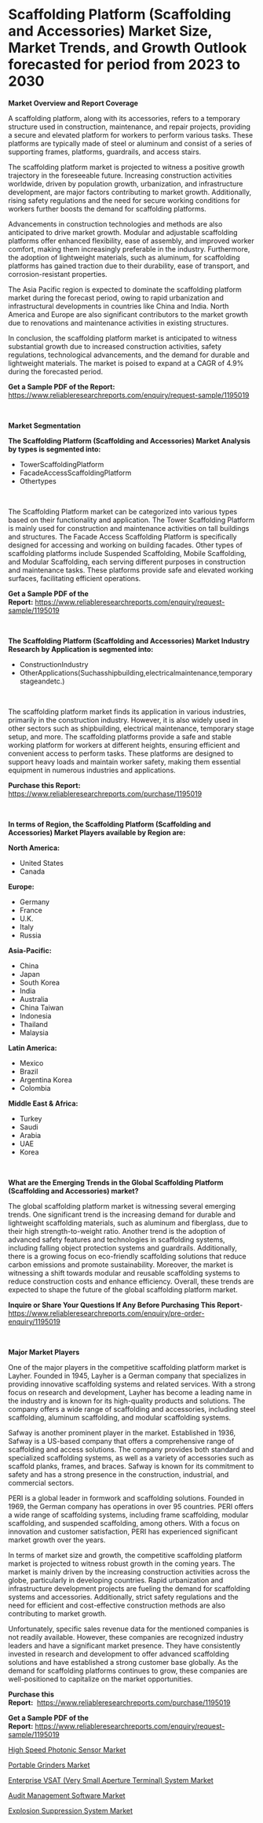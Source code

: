 <p><h1>Scaffolding Platform (Scaffolding and Accessories) Market Size, Market Trends, and Growth Outlook forecasted for period from 2023 to 2030</h1></p><p><strong>Market Overview and Report Coverage</strong></p>
<p><p>A scaffolding platform, along with its accessories, refers to a temporary structure used in construction, maintenance, and repair projects, providing a secure and elevated platform for workers to perform various tasks. These platforms are typically made of steel or aluminum and consist of a series of supporting frames, platforms, guardrails, and access stairs.</p><p>The scaffolding platform market is projected to witness a positive growth trajectory in the foreseeable future. Increasing construction activities worldwide, driven by population growth, urbanization, and infrastructure development, are major factors contributing to market growth. Additionally, rising safety regulations and the need for secure working conditions for workers further boosts the demand for scaffolding platforms.</p><p>Advancements in construction technologies and methods are also anticipated to drive market growth. Modular and adjustable scaffolding platforms offer enhanced flexibility, ease of assembly, and improved worker comfort, making them increasingly preferable in the industry. Furthermore, the adoption of lightweight materials, such as aluminum, for scaffolding platforms has gained traction due to their durability, ease of transport, and corrosion-resistant properties.</p><p>The Asia Pacific region is expected to dominate the scaffolding platform market during the forecast period, owing to rapid urbanization and infrastructural developments in countries like China and India. North America and Europe are also significant contributors to the market growth due to renovations and maintenance activities in existing structures.</p><p>In conclusion, the scaffolding platform market is anticipated to witness substantial growth due to increased construction activities, safety regulations, technological advancements, and the demand for durable and lightweight materials. The market is poised to expand at a CAGR of 4.9% during the forecasted period.</p></p>
<p><strong>Get a Sample PDF of the Report:</strong> <a href="https://www.reliableresearchreports.com/enquiry/request-sample/1195019">https://www.reliableresearchreports.com/enquiry/request-sample/1195019</a></p>
<p>&nbsp;</p>
<p><strong>Market Segmentation</strong></p>
<p><strong>The Scaffolding Platform (Scaffolding and Accessories) Market Analysis by types is segmented into:</strong></p>
<p><ul><li>TowerScaffoldingPlatform</li><li>FacadeAccessScaffoldingPlatform</li><li>Othertypes</li></ul></p>
<p>&nbsp;</p>
<p><p>The Scaffolding Platform market can be categorized into various types based on their functionality and application. The Tower Scaffolding Platform is mainly used for construction and maintenance activities on tall buildings and structures. The Facade Access Scaffolding Platform is specifically designed for accessing and working on building facades. Other types of scaffolding platforms include Suspended Scaffolding, Mobile Scaffolding, and Modular Scaffolding, each serving different purposes in construction and maintenance tasks. These platforms provide safe and elevated working surfaces, facilitating efficient operations.</p></p>
<p><strong>Get a Sample PDF of the Report:</strong>&nbsp;<a href="https://www.reliableresearchreports.com/enquiry/request-sample/1195019">https://www.reliableresearchreports.com/enquiry/request-sample/1195019</a></p>
<p>&nbsp;</p>
<p><strong>The Scaffolding Platform (Scaffolding and Accessories) Market Industry Research by Application is segmented into:</strong></p>
<p><ul><li>ConstructionIndustry</li><li>OtherApplications(Suchasshipbuilding,electricalmaintenance,temporarystageandetc.)</li></ul></p>
<p>&nbsp;</p>
<p><p>The scaffolding platform market finds its application in various industries, primarily in the construction industry. However, it is also widely used in other sectors such as shipbuilding, electrical maintenance, temporary stage setup, and more. The scaffolding platforms provide a safe and stable working platform for workers at different heights, ensuring efficient and convenient access to perform tasks. These platforms are designed to support heavy loads and maintain worker safety, making them essential equipment in numerous industries and applications.</p></p>
<p><strong>Purchase this Report:</strong>&nbsp; <a href="https://www.reliableresearchreports.com/purchase/1195019">https://www.reliableresearchreports.com/purchase/1195019</a></p>
<p>&nbsp;</p>
<p><strong>In terms of Region, the Scaffolding Platform (Scaffolding and Accessories) Market Players available by Region are:</strong></p>
<p>
    <p> <strong> North America: </strong>
        <ul>
            <li>United States</li>
            <li>Canada</li>
        </ul>
        </p> 
    <p> <strong> Europe: </strong>
        <ul>
            <li>Germany</li>
            <li>France</li>
            <li>U.K.</li>
            <li>Italy</li>
            <li>Russia</li>
        </ul>
        </p> 
    <p> <strong> Asia-Pacific: </strong>
        <ul>
            <li>China</li>
            <li>Japan</li>
            <li>South Korea</li>
            <li>India</li>
            <li>Australia</li>
            <li>China Taiwan</li>
            <li>Indonesia</li>
            <li>Thailand</li>
            <li>Malaysia</li>
        </ul>
        </p> 
    <p> <strong> Latin America: </strong>
        <ul>
            <li>Mexico</li>
            <li>Brazil</li>
            <li>Argentina Korea</li>
            <li>Colombia</li>
        </ul>
        </p> 
    <p> <strong> Middle East & Africa: </strong>
        <ul>
            <li>Turkey</li>
            <li>Saudi</li>
            <li>Arabia</li>
            <li>UAE</li>
            <li>Korea</li>
        </ul>
    </p>
    </p>
<p>&nbsp;</p>
<p><strong>What are the Emerging Trends in the Global Scaffolding Platform (Scaffolding and Accessories) market?</strong></p>
<p><p>The global scaffolding platform market is witnessing several emerging trends. One significant trend is the increasing demand for durable and lightweight scaffolding materials, such as aluminum and fiberglass, due to their high strength-to-weight ratio. Another trend is the adoption of advanced safety features and technologies in scaffolding systems, including falling object protection systems and guardrails. Additionally, there is a growing focus on eco-friendly scaffolding solutions that reduce carbon emissions and promote sustainability. Moreover, the market is witnessing a shift towards modular and reusable scaffolding systems to reduce construction costs and enhance efficiency. Overall, these trends are expected to shape the future of the global scaffolding platform market.</p></p>
<p><strong>Inquire or Share Your Questions If Any Before Purchasing This Report</strong>- <a href="https://www.reliableresearchreports.com/enquiry/pre-order-enquiry/1195019">https://www.reliableresearchreports.com/enquiry/pre-order-enquiry/1195019</a></p>
<p>&nbsp;</p>
<p><strong>Major Market Players</strong></p>
<p><p>One of the major players in the competitive scaffolding platform market is Layher. Founded in 1945, Layher is a German company that specializes in providing innovative scaffolding systems and related services. With a strong focus on research and development, Layher has become a leading name in the industry and is known for its high-quality products and solutions. The company offers a wide range of scaffolding and accessories, including steel scaffolding, aluminum scaffolding, and modular scaffolding systems.</p><p>Safway is another prominent player in the market. Established in 1936, Safway is a US-based company that offers a comprehensive range of scaffolding and access solutions. The company provides both standard and specialized scaffolding systems, as well as a variety of accessories such as scaffold planks, frames, and braces. Safway is known for its commitment to safety and has a strong presence in the construction, industrial, and commercial sectors.</p><p>PERI is a global leader in formwork and scaffolding solutions. Founded in 1969, the German company has operations in over 95 countries. PERI offers a wide range of scaffolding systems, including frame scaffolding, modular scaffolding, and suspended scaffolding, among others. With a focus on innovation and customer satisfaction, PERI has experienced significant market growth over the years.</p><p>In terms of market size and growth, the competitive scaffolding platform market is projected to witness robust growth in the coming years. The market is mainly driven by the increasing construction activities across the globe, particularly in developing countries. Rapid urbanization and infrastructure development projects are fueling the demand for scaffolding systems and accessories. Additionally, strict safety regulations and the need for efficient and cost-effective construction methods are also contributing to market growth.</p><p>Unfortunately, specific sales revenue data for the mentioned companies is not readily available. However, these companies are recognized industry leaders and have a significant market presence. They have consistently invested in research and development to offer advanced scaffolding solutions and have established a strong customer base globally. As the demand for scaffolding platforms continues to grow, these companies are well-positioned to capitalize on the market opportunities.</p></p>
<p><strong>Purchase this Report:</strong>&nbsp;&nbsp;<a href="https://www.reliableresearchreports.com/purchase/1195019">https://www.reliableresearchreports.com/purchase/1195019</a></p>
<p></p>
<p><strong>Get a Sample PDF of the Report:</strong>&nbsp;<a href="https://www.reliableresearchreports.com/enquiry/request-sample/1195019">https://www.reliableresearchreports.com/enquiry/request-sample/1195019</a></p>
<p><p><a href="https://github.com/prosalinda88/Market-Research-Report-List-1/blob/main/high-speed-photonic-sensor-market.md">High Speed Photonic Sensor Market</a></p><p><a href="https://www.linkedin.com/pulse/portable-grinders-market-challenges-opportunities-growth-drivers-varse/">Portable Grinders Market</a></p><p><a href="https://github.com/amae102299/Market-Research-Report-List-1/blob/main/enterprise-vsat-very-small-aperture-terminal-system-market.md">Enterprise VSAT (Very Small Aperture Terminal) System Market</a></p><p><a href="https://medium.com/@jeremybates83/audit-management-software-market-size-cagr-trends-2024-2030-aa08367cc529">Audit Management Software Market</a></p><p><a href="https://www.linkedin.com/pulse/explosion-suppression-system-market-insights-players-forecast-itgpe/">Explosion Suppression System Market</a></p></p>